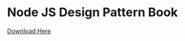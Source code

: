 # Node JS Design Pattern Book

<a href="https://drive.google.com/uc?id=1SdhX4K9tNjvgSdr2PDQXRYSCjZf325M5&export=download" download>Download Here</a>

<img src="">
